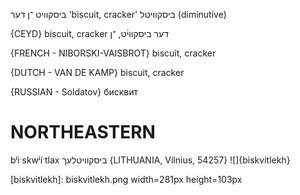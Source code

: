 ביסקוויט
־ן
דער
'biscuit, cracker'
ביסקוויטל
(diminutive)

{CEYD}
biscuit, cracker	דער ביסקװי֜ט, ־ן

{FRENCH - NIBORSKI-VAISBROT}
biscuit, cracker

{DUTCH - VAN DE KAMP}
biscuit, cracker

{RUSSIAN - Soldatov}
бисквит

NORTHEASTERN
==============

bʲiˑskwʲíˑtlax ביסקוויטלעך {LITHUANIA, Vilnius, 54257}
![]{biskvitlekh}

[biskvitlekh]: biskvitlekh.png width=281px height=103px